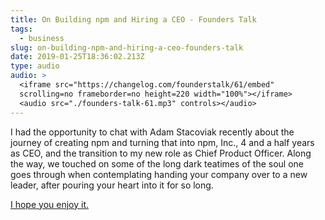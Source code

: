 ```yaml
---
title: On Building npm and Hiring a CEO - Founders Talk
tags:
  - business
slug: on-building-npm-and-hiring-a-ceo-founders-talk
date: 2019-01-25T18:36:02.213Z
type: audio
audio: >
  <iframe src="https://changelog.com/founderstalk/61/embed"
  scrolling=no frameborder=no height=220 width="100%"></iframe>
  <audio src="./founders-talk-61.mp3" controls></audio>
---
```

I had the opportunity to chat with Adam Stacoviak recently about the
journey of creating npm and turning that into npm, Inc., 4 and a half
years as CEO, and the transition to my new role as Chief Product
Officer.  Along the way, we touched on some of the long dark teatimes
of the soul one goes through when contemplating handing your company
over to a new leader, after pouring your heart into it for so long.

[I hope you enjoy it.](https://changelog.com/founderstalk/61)
